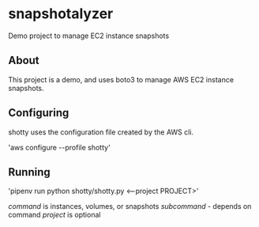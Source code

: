 # snapshotalyzer
Demo project to manage EC2 instance snapshots

## About

This project is a demo, and uses boto3 to manage AWS EC2 instance snapshots.

## Configuring

shotty uses the configuration file created by the AWS cli.

'aws configure --profile shotty'

## Running

'pipenv run python shotty/shotty.py <command> <subcommand>
<--project PROJECT>'

*command* is instances, volumes, or snapshots
*subcommand* - depends on command
*project* is optional
